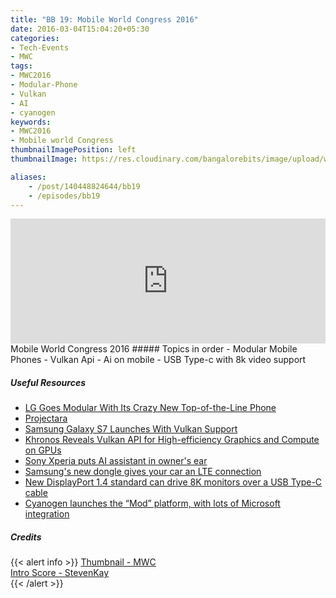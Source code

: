 ```yaml
---
title: "BB 19: Mobile World Congress 2016"
date: 2016-03-04T15:04:20+05:30
categories:
- Tech-Events
- MWC
tags:
- MWC2016
- Modular-Phone
- Vulkan
- AI
- cyanogen
keywords:
- MWC2016
- Mobile world Congress
thumbnailImagePosition: left
thumbnailImage: https://res.cloudinary.com/bangalorebits/image/upload/w_800,h_800,c_fill,r_50,bo_4px_solid_black/v1517410305/bb-episode-assets/bb19-thumbnail.jpg

aliases:
    - /post/140448824644/bb19
    - /episodes/bb19
---
```

<iframe frameborder='0' height='200px' scrolling='no' seamless src='https://embed.simplecast.com/4532c0f8?color=f5f5f5' width='100%'></iframe>
<BR>
Mobile World Congress 2016
<!--more-->
##### Topics in order
- Modular Mobile Phones
- Vulkan Api
- Ai on mobile
- USB Type-c with 8k video support


##### Useful Resources
*   [LG Goes Modular With Its Crazy New Top-of-the-Line Phone](http://www.wired.com/2016/02/lg-g5-announce/)
*   [Projectara](http://www.projectara.com)
*   [Samsung Galaxy S7 Launches With Vulkan Support](https://www.phoronix.com/scan.php?page=news_item&px=Galaxy-S7-Launch-Event)
*   [Khronos Reveals Vulkan API for High-efficiency Graphics and Compute on GPUs](https://www.khronos.org/news/press/khronos-reveals-vulkan-api-for-high-efficiency-graphics-and-compute-on-gpus)
*   [Sony Xperia puts AI assistant in owner's ear](http://www.bbc.com/news/technology-35627453)
*   [Samsung's new dongle gives your car an LTE connection](http://www.theverge.com/2016/2/21/11081476/samsung-connected-car-lte-dongle-mwc-2016)
*   [New DisplayPort 1.4 standard can drive 8K monitors over a USB Type-C cable](http://arstechnica.com/gadgets/2016/03/new-displayport-1-4-standard-can-drive-8k-monitors-over-a-usb-type-c-cable/)
*   [Cyanogen launches the “Mod” platform, with lots of Microsoft integration](http://arstechnica.com/gadgets/2016/02/cyanogen-launches-the-mod-platform-with-lots-of-microsoft-integration/?comments=1)


##### Credits

{{< alert info  >}}
  [Thumbnail - MWC](https://www.mobileworldcongress.com/) <BR>
  [Intro Score - StevenKay](https://plus.google.com/+StevenKay_Detachment)<BR>
{{< /alert >}}
